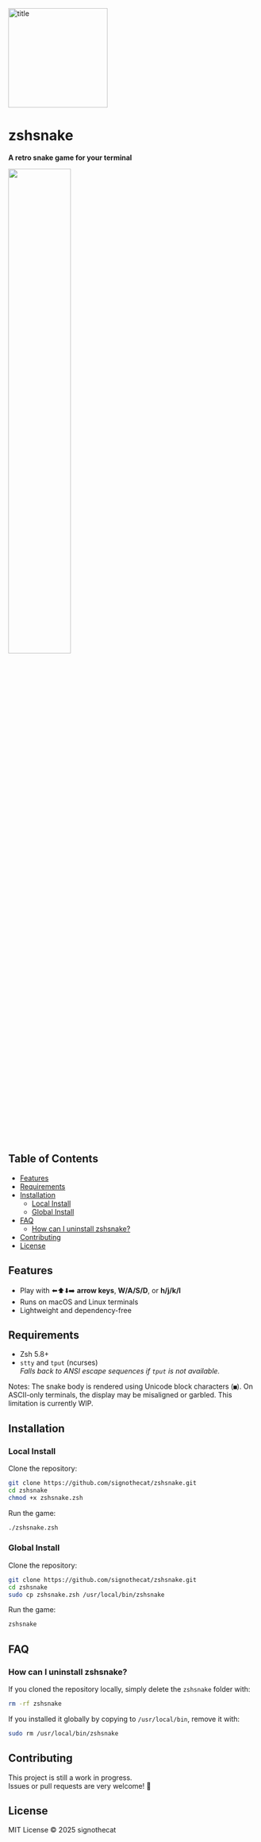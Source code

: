 <img width="200" alt="title" src="https://github.com/user-attachments/assets/2200e15d-870f-4de9-88e9-1a58e4fb63dd" />

# zshsnake

**A retro snake game for your terminal**

<img src="https://github.com/user-attachments/assets/274ec216-55f1-4e37-9ec0-eaf1074db9ad" width="50%">

## Table of Contents
- [Features](#features)
- [Requirements](#requirements)
- [Installation](#installation)
  - [Local Install](#local-install)
  - [Global Install](#global-install)
- [FAQ](#faq)
  - [How can I uninstall zshsnake?](#how-can-i-uninstall-zshsnake)
- [Contributing](#contributing)
- [License](#license)

## Features
- Play with ⬅️⬆️⬇️➡️ **arrow keys**, **W/A/S/D**, or **h/j/k/l**
- Runs on macOS and Linux terminals
- Lightweight and dependency-free

## Requirements
- Zsh 5.8+
- `stty` and `tput` (ncurses)  
  *Falls back to ANSI escape sequences if `tput` is not available.*

Notes:
The snake body is rendered using Unicode block characters (`■`). On ASCII-only terminals, the display may be misaligned or garbled. This limitation is currently WIP.  

## Installation

### Local Install

Clone the repository:
```zsh
git clone https://github.com/signothecat/zshsnake.git
cd zshsnake
chmod +x zshsnake.zsh
```

Run the game:
```zsh
./zshsnake.zsh
```

### Global Install

Clone the repository:
```zsh
git clone https://github.com/signothecat/zshsnake.git
cd zshsnake
sudo cp zshsnake.zsh /usr/local/bin/zshsnake
```

Run the game:
```zsh
zshsnake
```

## FAQ

### How can I uninstall zshsnake?

If you cloned the repository locally, simply delete the `zshsnake` folder with:

```zsh
rm -rf zshsnake
```

If you installed it globally by copying to `/usr/local/bin`, remove it with:

```zsh
sudo rm /usr/local/bin/zshsnake
```

## Contributing

This project is still a work in progress.  
Issues or pull requests are very welcome! 🙏

## License
MIT License © 2025 signothecat
